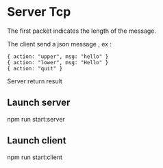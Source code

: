 # Server Tcp
The first packet indicates the length of the message.

The client send a json message , ex :
```
{ action: "upper", msg: "hello" }
{ action: "lower", msg: "Hello" }
{ action: "quit" }
```

Server return result

## Launch server
npm run start:server

## Launch client
npm run start:client